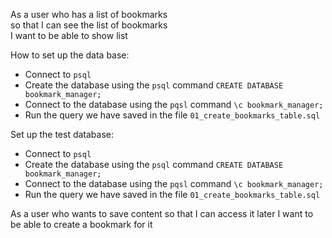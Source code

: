 As a user who has a list of bookmarks  
so that I can see the list of bookmarks  
I want to be able to show list

How to set up the data base:

- Connect to `psql`
- Create the database using the `psql` command `CREATE DATABASE bookmark_manager;`
- Connect to the database using the `pqsl` command `\c bookmark_manager;`
- Run the query we have saved in the file `01_create_bookmarks_table.sql`

Set up the test database:

- Connect to `psql`
- Create the database using the `psql` command `CREATE DATABASE bookmark_manager;`
- Connect to the database using the `pqsl` command `\c bookmark_manager;`
- Run the query we have saved in the file `01_create_bookmarks_table.sql`


As a user who wants to save content
so that I can access it later
I want to be able to create a bookmark for it
